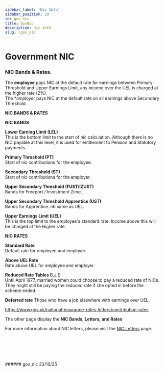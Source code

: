 ```yaml
---
sidebar_label: 'Nic Info'
sidebar_position: 20
id: gov_nic
title: GovNic
description: nic info
slug: /gov_nic
---
```


# Government NIC

### NIC Bands & Rates.

The **employee** pays NIC at the default rate for earnings between Primary Threshold and Upper Earnings Limit, any income over the UEL is charged at the higher rate (2%).  
The **employer* pays NIC at the default rate on all earnings above Secondary Threshold.

**NIC BANDS & RATES**  

**NIC BANDS**

**Lower Earning Limit (LEL)**\
This is the bottom limit to the start of nic calculation. Although there is no NIC payable at this level, it is used for entitlement to Pension and Statutory payments.

**Primary Threshold (PT)**\
Start of nic contributions for the employee.

**Secondary Threshold (ST)**\
Start of nic contributions for the employer.

**Upper Secondary Threshold (FUST/IZUST)**  
Bands for Freeport / Investment Zone.

**Upper Secondary Threshold Apprentice (UST)**  
Bands for Apprentice. nb same as UEL.

**Upper Earnings Limit (UEL)**  
This is the top limit to the employee's standard rate. Income above this will be charged at the Higher rate

**NIC RATES**  

**Standard Rate**  
Default rate for employee and employer.

**Above UEL Rate**  
Rate above UEL for employee and employer.

**Reduced Rate Tables** B,J,E  
Until April 1977, married women could choose to pay a reduced rate of NICs. They might still be paying the reduced rate if she opted in before the scheme ended.

**Deferred rate**
Those who have a job elsewhere with earnings over UEL.

https://www.gov.uk/national-insurance-rates-letters/contribution-rates


The other page display the **NIC Bands, Letters,  and Rates**

For more information about NIC letters, please visit the [NIC Letters](../sundry/nicletters.md) page.

<br/>
<br/>
<br/>
<br/>
<br/>
###### gov_nic 23/10/25